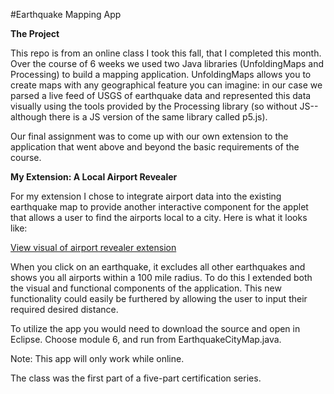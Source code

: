 #Earthquake Mapping App



**The Project**

This repo is from an online class I took this fall, that I completed this month. Over the course of 6 weeks we used two Java libraries (UnfoldingMaps and Processing) to build a mapping application. UnfoldingMaps allows you to create maps with any geographical feature you can imagine: in our case we parsed a live feed of USGS of earthquake data and represented this data visually using the tools provided by the Processing library (so without JS--although there is a JS version of the same library called p5.js).

Our final assignment was to come up with our own extension to the application that went above and beyond the basic requirements of the course. 

**My Extension: A Local Airport Revealer**

For my extension I chose to integrate airport data into the existing earthquake map to provide another interactive component for the applet that allows a user to find the airports local to a city. Here is what it looks like:  

[View visual of airport revealer extension](AirportRevealer.png)

When you click on an earthquake, it excludes all other earthquakes and shows you all airports within a 100 mile radius. To do this I extended both the visual and functional components of the application. This new functionality could easily be furthered by allowing the user to input their required desired distance.

To utilize the app you would need to download the source and open in Eclipse. Choose module 6, and run from  EarthquakeCityMap.java. 

Note: This app will only work while online.

The class was the first part of a five-part certification series. 




